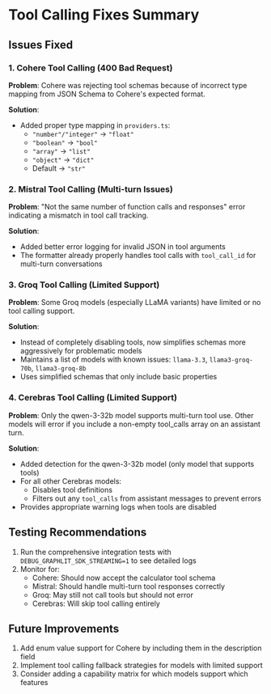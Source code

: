 # Tool Calling Fixes Summary

## Issues Fixed

### 1. Cohere Tool Calling (400 Bad Request)

**Problem**: Cohere was rejecting tool schemas because of incorrect type mapping from JSON Schema to Cohere's expected format.

**Solution**:

- Added proper type mapping in `providers.ts`:
  - `"number"/"integer"` → `"float"`
  - `"boolean"` → `"bool"`
  - `"array"` → `"list"`
  - `"object"` → `"dict"`
  - Default → `"str"`

### 2. Mistral Tool Calling (Multi-turn Issues)

**Problem**: "Not the same number of function calls and responses" error indicating a mismatch in tool call tracking.

**Solution**:

- Added better error logging for invalid JSON in tool arguments
- The formatter already properly handles tool calls with `tool_call_id` for multi-turn conversations

### 3. Groq Tool Calling (Limited Support)

**Problem**: Some Groq models (especially LLaMA variants) have limited or no tool calling support.

**Solution**:

- Instead of completely disabling tools, now simplifies schemas more aggressively for problematic models
- Maintains a list of models with known issues: `llama-3.3`, `llama3-groq-70b`, `llama3-groq-8b`
- Uses simplified schemas that only include basic properties

### 4. Cerebras Tool Calling (Limited Support)

**Problem**: Only the qwen-3-32b model supports multi-turn tool use. Other models will error if you include a non-empty tool_calls array on an assistant turn.

**Solution**:

- Added detection for the qwen-3-32b model (only model that supports tools)
- For all other Cerebras models:
  - Disables tool definitions
  - Filters out any `tool_calls` from assistant messages to prevent errors
- Provides appropriate warning logs when tools are disabled

## Testing Recommendations

1. Run the comprehensive integration tests with `DEBUG_GRAPHLIT_SDK_STREAMING=1` to see detailed logs
2. Monitor for:
   - Cohere: Should now accept the calculator tool schema
   - Mistral: Should handle multi-turn tool responses correctly
   - Groq: May still not call tools but should not error
   - Cerebras: Will skip tool calling entirely

## Future Improvements

1. Add enum value support for Cohere by including them in the description field
2. Implement tool calling fallback strategies for models with limited support
3. Consider adding a capability matrix for which models support which features
